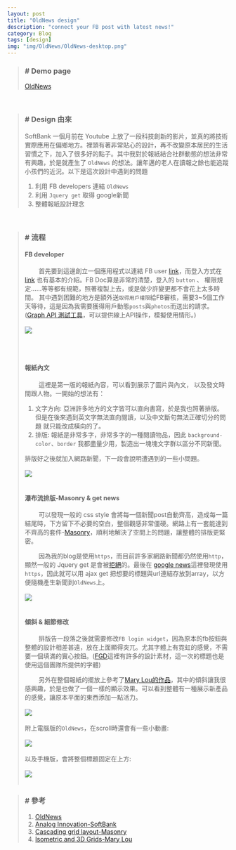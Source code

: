 ```yaml
---
layout: post
title: "OldNews design"
description: "connect your FB post with latest news!"
category: Blog
tags: [design]
img: "img/OldNews/OldNews-desktop.png"
---
```

>### # Demo page
> [OldNews](https://lichin.me/OldNews "Title")

<br>

>### # Design 由來
> SoftBank 一個月前在 Youtube 上放了一段科技創新的影片，並真的將技術實際應用在偏鄉地方。裡頭有著非常貼心的設計，再不改變原本居民的生活習慣之下，加入了很多好的點子。其中我對於報紙結合社群動態的想法非常有興趣，於是就產生了 ```OldNews``` 的想法。讓年邁的老人在讀報之餘也能追蹤小孩們的近況。以下是這次設計中遇到的問題
>
> 1. 利用 FB developers 連結 ```OldNews```
> 2. 利用 ```Jquery get``` 取得 google新聞
> 3. 整體報紙設計理念
>

<br>

>### # 流程
>
> #### FB developer
>  &nbsp;&nbsp;&nbsp;&nbsp;&nbsp;&nbsp;&nbsp;&nbsp;首先要到這邊創立一個應用程式以連結 FB user [link](https://developers.facebook.com "Title")，而登入方式在 [link](https://developers.facebook.com/docs/facebook-login/web "Title") 也有基本的介紹。FB Doc算是非常的清楚，登入的 ```button``` 、 權限規定......等等都有規範，照著複製上去，或是做少許變更都不會花上太多時間。
>其中遇到困難的地方是額外送```取得用戶權限```給FB審核，需要3~5個工作天等待，這是因為我需要獲得用戶動態```posts```與```photos```而送出的請求。([Graph API 測試工具](https://developers.facebook.com/tools/explorer/ "Title")，可以提供線上API操作，模擬使用情形。)
> <br><br><img src="/img/OldNews/OldNews-straight.png"/><br><br>
>
>
> <br>
>
> #### 報紙內文
>&nbsp;&nbsp;&nbsp;&nbsp;&nbsp;&nbsp;&nbsp;&nbsp;這裡是第一版的報紙內容，可以看到展示了圖片與內文，
以及發文時間跟人物。一開始的想法有：
>
> 1. 文字方向: 亞洲許多地方的文字皆可以直向書寫，於是我也照著排版。但是在後來遇到英文字無法直向閱讀，以及中文斷句無法正確切分的問題
就只能改成橫向的了。
> 2. 排版: 報紙是非常多字，非常多字的一種閱讀物品，因此 ```background-color```、```border``` 我都盡量少用，製造出一塊塊文字群以區分不同新聞。
>
> 排版好之後就加入網路新聞，下一段會說明遭遇到的一些小問題。
> <br><br><img src="/img/OldNews/OldNews-init.png"/><br><br>
>
> #### 瀑布流排版-Masonry & get news
>&nbsp;&nbsp;&nbsp;&nbsp;&nbsp;&nbsp;&nbsp;&nbsp;可以發現一般的 css style 會將每一個新聞post自動齊高，造成每一篇結尾時，下方留下不必要的空白，整個觀感非常僵硬。網路上有一套能達到不齊高的套件-[Masonry](http://masonry.desandro.com "Title")，順利地解決了空間上的問題，讓整體的排版更緊密。
>
>&nbsp;&nbsp;&nbsp;&nbsp;&nbsp;&nbsp;&nbsp;&nbsp;因為我的blog是使用```https```，而目前許多家網路新聞都仍然使用```http```，顯然一般的 Jquery get 是會被[拒絕](http://stackoverflow.com/questions/15375908/ajax-get-request-over-https "Title")的。最後在 [google news](https://news.google.com.tw "Title")這裡發現使用```https```，因此就可以用 ajax get 把想要的標題與url連結存放到array，以方便隨機產生新聞到```OldNews```上。
> <br><br><img src="/img/OldNews/OldNews-select.png"/><br><br>
>
>
> #### 傾斜 & 細節修改
>&nbsp;&nbsp;&nbsp;&nbsp;&nbsp;&nbsp;&nbsp;&nbsp;排版告一段落之後就需要修改```FB login widget```，因為原本的fb按鈕與整體的設計相差甚遠，放在上面顯得突兀。尤其字體上有霓虹的感覺，不需要一個填滿的實心按鈕。([FGD](https://sellfy.com/freegoodies "Title")這裡有許多的設計素材，這一次的標題也是使用這個團隊所提供的字體)
>
>&nbsp;&nbsp;&nbsp;&nbsp;&nbsp;&nbsp;&nbsp;&nbsp;另外在整個報紙的擺放上參考了[Mary Lou的作品](http://tympanus.net/codrops/2016/05/25/isometric-and-3d-grids/ "Title")，其中的傾斜讓我很感興趣，於是也做了一個一樣的顯示效果。可以看到整體有一種展示新產品的感覺，讓原本平面的東西添加一點活力。
> <br><br><img src="/img/OldNews/OldNews-fbBtn.png"/><br><br>
> 附上電腦版的```OldNews```，在scroll時還會有一些小動畫:
> <br><br><img src="/img/OldNews/OldNews-desktop.png"/><br><br>
> 以及手機版，會將整個標題固定在上方:
> <br><br><img src="/img/OldNews/OldNews-mobile.png"/><br><br>

>
>### # 參考
>1.    [OldNews](https://lichin.me/OldNews "Title")
>2.    [Analog Innovation-SoftBank](https://m.youtube.com/watch?feature=youtu.be&v=yY12m7tjghI "Title")
>3.    [Cascading grid layout-Masonry](http://masonry.desandro.com "Title")
>4.    [Isometric and 3D Grids-Mary Lou](http://tympanus.net/codrops/2016/05/25/isometric-and-3d-grids/ "Title")
